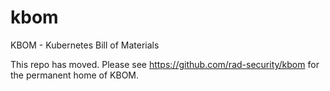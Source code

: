 # kbom
KBOM - Kubernetes Bill of Materials

This repo has moved.  Please see https://github.com/rad-security/kbom for the permanent home of KBOM.
